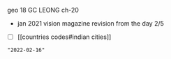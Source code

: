 geo 18
GC LEONG ch-20
- jan 2021 vision magazine revision from the day 2/5
- [ ] [[countries codes#indian cities]]

```query 2021-11-08 06:53
"2022-02-16"
```